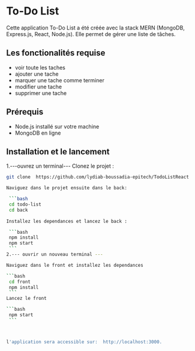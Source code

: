# To-Do List

Cette application To-Do List a été créée avec la stack MERN (MongoDB, Express.js, React, Node.js). Elle permet de gérer une liste de tâches.

## Les fonctionalités requise

- voir toute les taches
- ajouter une tache
- marquer une tache comme terminer
- modifier une tache
- supprimer une tache

## Prérequis

- Node.js installé sur votre machine
- MongoDB en ligne


## Installation et le lancement

1.---ouvrez un terminal---
 Clonez le projet :

   ```bash
  git clone  https://github.com/lydiab-boussadia-epitech/TodoListReact
  
 Naviguez dans le projet ensuite dans le back:

    ```bash
    cd todo-list
    cd back
    
   Installez les dependances et lancez le back :

    ```bash
    npm install
    npm start
    ```
2.--- ouvrir un nouveau terminal ---

 Naviguez dans le front et installez les dependances

  ```bash
    cd front
    npm install
    ```
Lancez le front

  ```bash
    npm start
    ```
   
   

l'application sera accessible sur:  http://localhost:3000.




